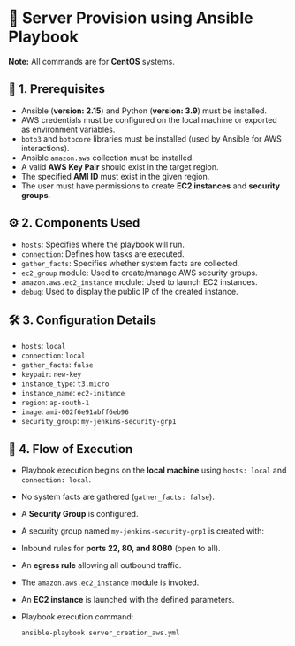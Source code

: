 # 🚀 Server Provision using Ansible Playbook

 **Note:** All commands are for **CentOS** systems.

## 📌 1. Prerequisites

- Ansible (**version: 2.15**) and Python (**version: 3.9**) must be installed.
- AWS credentials must be configured on the local machine or exported as environment variables.
- `boto3` and `botocore` libraries must be installed (used by Ansible for AWS interactions).
- Ansible `amazon.aws` collection must be installed.
- A valid **AWS Key Pair** should exist in the target region.
- The specified **AMI ID** must exist in the given region.
- The user must have permissions to create **EC2 instances** and **security groups**.



## ⚙️ 2. Components Used

- `hosts`: Specifies where the playbook will run.
- `connection`: Defines how tasks are executed.
- `gather_facts`: Specifies whether system facts are collected.
- `ec2_group` module: Used to create/manage AWS security groups.
- `amazon.aws.ec2_instance` module: Used to launch EC2 instances.
- `debug`: Used to display the public IP of the created instance.



## 🛠️ 3. Configuration Details

- `hosts`: `local`
- `connection`: `local`
- `gather_facts`: `false`
- `keypair`: `new-key`
- `instance_type`: `t3.micro`
- `instance_name`: `ec2-instance`
- `region`: `ap-south-1`
- `image`: `ami-002f6e91abff6eb96`
- `security_group`: `my-jenkins-security-grp1`



## 🔁 4. Flow of Execution

-  Playbook execution begins on the **local machine** using `hosts: local` and `connection: local`.
-  No system facts are gathered (`gather_facts: false`).
-  A **Security Group** is configured.
-  A security group named `my-jenkins-security-grp1` is created with:
  - Inbound rules for **ports 22, 80, and 8080** (open to all).
  - An **egress rule** allowing all outbound traffic.
- The `amazon.aws.ec2_instance` module is invoked.
- An **EC2 instance** is launched with the defined parameters.
- Playbook execution command:
  
  ```bash
  ansible-playbook server_creation_aws.yml
